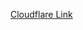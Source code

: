 [Cloudflare Link](https://dash.cloudflare.com/0ef7f922ce028e16c1a44d98c86511b0/workers/services/view/create-db-worker/production/metrics)
